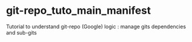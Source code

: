 # git-repo_tuto_main_manifest
Tutorial to understand git-repo (Google) logic : manage gits dependencies and sub-gits
